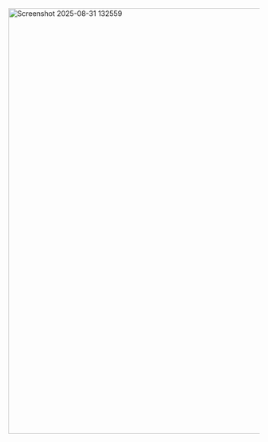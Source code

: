<img width="1910" height="852" alt="Screenshot 2025-08-31 132559" src="https://github.com/user-attachments/assets/582823ed-12fd-4543-8d47-26abeeb36881" />
